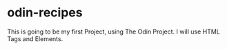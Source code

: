 # odin-recipes
This is going to be my first Project, using The Odin Project. 
I will use HTML Tags and Elements.